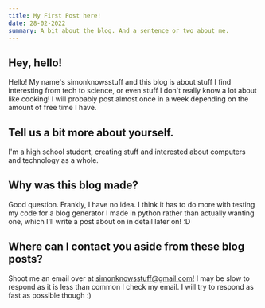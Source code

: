 ```yaml
---
title: My First Post here!
date: 28-02-2022
summary: A bit about the blog. And a sentence or two about me.
---
```

## Hey, hello!
Hello! My name's simonknowsstuff and this blog is about stuff I find interesting from tech to science, or even stuff I don't really know a lot about like cooking! I will probably post almost once in a week depending on the amount of free time I have.

## Tell us a bit more about yourself.
I'm a high school student, creating stuff and interested about computers and technology as a whole.

## Why was this blog made?
Good question. Frankly, I have no idea. I think it has to do more with testing my code for a blog generator I made in python rather than actually wanting one, which I'll write a post about on in detail later on! :D

## Where can I contact you aside from these blog posts?
Shoot me an email over at [simonknowsstuff@gmail.com!](mailto:simonknowsstuff@gmail.com) I may be slow to respond as it is less than common I check my email. I will try to respond as fast as possible though :)

